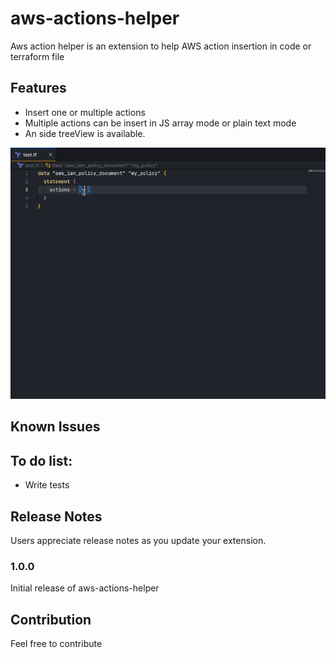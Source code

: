 # aws-actions-helper

Aws action helper is an extension to help AWS action insertion in code or terraform file

## Features

- Insert one or multiple actions
- Multiple actions can be insert in JS array mode or plain text mode
- An side treeView is available.
  
![Multiple insertion](./pictures/demo.gif)


## Known Issues


## To do list:

- Write tests

## Release Notes

Users appreciate release notes as you update your extension.

### 1.0.0

Initial release of aws-actions-helper

## Contribution

Feel free to contribute
